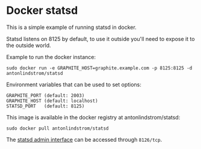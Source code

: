 # Docker statsd

This is a simple example of running statsd in docker.

Statsd listens on 8125 by default, to use it outside you'll need to expose it
to the outside world.

Example to run the docker instance:

    sudo docker run -e GRAPHITE_HOST=graphite.example.com -p 8125:8125 -d antonlindstrom/statsd

Environment variables that can be used to set options:

    GRAPHITE_PORT (default: 2003)
    GRAPHITE_HOST (default: localhost)
    STATSD_PORT   (default: 8125)

This image is available in the docker registry at antonlindstrom/statsd:

    sudo docker pull antonlindstrom/statsd

The [statsd admin interface](https://github.com/etsy/statsd/blob/master/docs/admin_interface.md)
can be accessed through `8126/tcp`.
